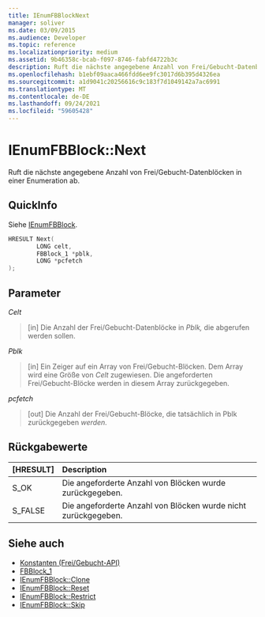 ```yaml
---
title: IEnumFBBlockNext
manager: soliver
ms.date: 03/09/2015
ms.audience: Developer
ms.topic: reference
ms.localizationpriority: medium
ms.assetid: 9b46358c-bcab-f097-8746-fabfd4722b3c
description: Ruft die nächste angegebene Anzahl von Frei/Gebucht-Datenblöcken in einer Enumeration ab.
ms.openlocfilehash: b1ebf09aaca466fdd6ee9fc3017d6b395d4326ea
ms.sourcegitcommit: a1d9041c20256616c9c183f7d1049142a7ac6991
ms.translationtype: MT
ms.contentlocale: de-DE
ms.lasthandoff: 09/24/2021
ms.locfileid: "59605428"
---
```

# <a name="ienumfbblocknext"></a>IEnumFBBlock::Next

Ruft die nächste angegebene Anzahl von Frei/Gebucht-Datenblöcken in einer Enumeration ab.
  
## <a name="quick-info"></a>QuickInfo

Siehe [IEnumFBBlock](ienumfbblock.md).
  
```cpp
HRESULT Next(  
        LONG celt,
        FBBlock_1 *pblk,
        LONG *pcfetch
);
```

## <a name="parameters"></a>Parameter

_Celt_
  
> [in] Die Anzahl der Frei/Gebucht-Datenblöcke in  *Pblk,*  die abgerufen werden sollen. 
    
_Pblk_
  
> [in] Ein Zeiger auf ein Array von Frei/Gebucht-Blöcken. Dem Array wird eine Größe von  *Celt*  zugewiesen. Die angeforderten Frei/Gebucht-Blöcke werden in diesem Array zurückgegeben. 
    
_pcfetch_
  
> [out] Die Anzahl der Frei/Gebucht-Blöcke, die tatsächlich in Pblk zurückgegeben *werden.* 
    
## <a name="return-values"></a>Rückgabewerte

|**[HRESULT]**|**Description**|
|:-----|:-----|
|S_OK  <br/> |Die angeforderte Anzahl von Blöcken wurde zurückgegeben.  <br/> |
|S_FALSE  <br/> |Die angeforderte Anzahl von Blöcken wurde nicht zurückgegeben.  <br/> |
   
## <a name="see-also"></a>Siehe auch

- [Konstanten (Frei/Gebucht-API)](constants-free-busy-api.md)  
- [FBBlock_1](fbblock_1.md)  
- [IEnumFBBlock::Clone](ienumfbblock-clone.md)  
- [IEnumFBBlock::Reset](ienumfbblock-reset.md)  
- [IEnumFBBlock::Restrict](ienumfbblock-restrict.md)  
- [IEnumFBBlock::Skip](ienumfbblock-skip.md)

